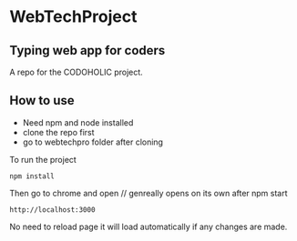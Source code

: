 # WebTechProject
## Typing web app for coders
 A repo for the CODOHOLIC project.<br>

## How to use
 - Need npm and node installed
 - clone the repo first
 - go to webtechpro folder after cloning 

To run the project
```
npm install
```

Then go to chrome and open // genreally opens on its own after npm start
```
http://localhost:3000
```
No need to reload page it will load automatically if any changes are made.
